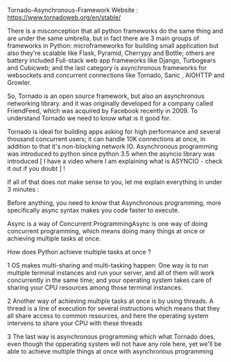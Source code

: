 Tornado-Asynchronous-Framework
Website : https://www.tornadoweb.org/en/stable/

There is a misconception that all python frameworks do the same thing and are under the same umbrella,
but in fact there are 3 main groups of frameworks in Python: microframeworks for building small application 
but also they're scalable like Flask, Pyramid, Cherrypy and Bottle; others are battery included Full-stack 
web app frameworks like Django, Turbogears and Cubicweb; and the last category is asynchronous frameworks 
for websockets and concurrent connections like Tornado, Sanic , AIOHTTP and Growler.

So, Tornado is an open source framework, but also an asynchronous networking library.
and it was originally developed for a company called FriendFeed, which was acquired by Facebook recently in 2009. 
To understand Tornado we need to know what is it good for.

Tornado is ideal for building apps asking for high performance and several thousand concurrent users;
it can handle 10K connections at once, in addition to that it's non-blocking network IO.
Asynchronous programming was introduced to python since python 3.5 when the asyncio library was introduced
[ I have a video where I am explaining what is ASYNCIO - check it out if you doubt ] !

If all of that does not make sense to you, let me explain everything in under 3 minutes : 

Before anything, you need to know that Asynchronous programming, more specifically async syntax makes you code faster to execute.

Async is a way of Concurrent ProgrammingAsync is one way of doing concurrent programming, 
which means doing many things at once or achieving multiple tasks at once. 


How does Python achieve multiple tasks at once ? 

1 OS makes multi-sharing and multi-tasking happen: One way is to run multiple terminal instances and run your server, 
and all of them will work concurrently in the same time; and your operating system takes care of sharing your CPU resources among those terminal instances.

2 Another way of achieving multiple tasks at once is by using threads.
A thread is a line of execution for several instructions which means that they all share access to common resources, 
and here the operating system intervens to share your CPU with these threads

3 The last way is asynchronous programming which what Tornado does, even though the opperating system will not have any
role here, yet we'll be able to achieve multiple things at once with asynchronous programming
